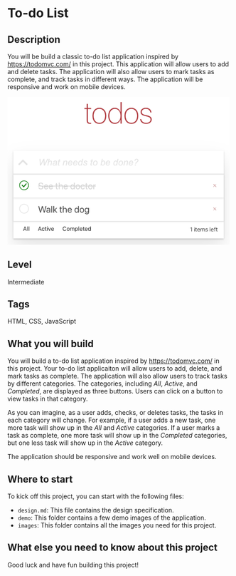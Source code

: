# To-do List

## Description

You will be build a classic to-do list application inspired by https://todomvc.com/
in this project. This application will allow users to add and delete tasks. The application will also allow users to mark tasks as complete, and track tasks in different ways. The application will be responsive and work on mobile devices.

<img src="./demo/demo-1.png" width="500" />

## Level

Intermediate

## Tags

HTML, CSS, JavaScript

## What you will build

You will build a to-do list application inspired by https://todomvc.com/ in this project. Your to-do list applicaiton will allow users to add, delete, and mark tasks as complete. The application will also allow users to track tasks by different categories. The categories, including _All_, _Active_, and _Completed_, are displayed as three buttons. Users can click on a button to view tasks in that category.

As you can imagine, as a user adds, checks, or deletes tasks, the tasks in each category will change. For example, if a user adds a new task, one more task will show up in the _All_ and _Active_ categories. If a user marks a task as complete, one more task will show up in the _Completed_ categories, but one less task will show up in the _Active_ category.

The application should be responsive and work well on mobile devices.

## Where to start

To kick off this project, you can start with the following files:

- `design.md`: This file contains the design specification.
- `demo`: This folder contains a few demo images of the application.
- `images`: This folder contains all the images you need for this project.

## What else you need to know about this project

Good luck and have fun building this project!
